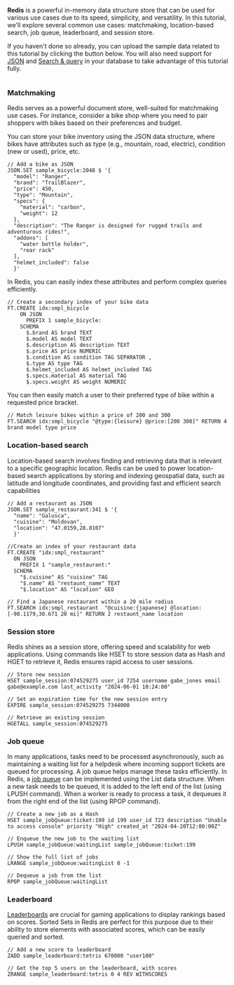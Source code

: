 **Redis** is a powerful in-memory data structure store that can be used for various use cases due to its speed, simplicity, and versatility. In this tutorial, we'll explore several common use cases: matchmaking, location-based search, job queue, leaderboard, and session store.

If you haven't done so already, you can upload the sample data related to this tutorial by clicking the button below. You will also need support for [JSON](https://redis.io/docs/latest/develop/data-types/json/) and [Search & query](https://redis.io/docs/latest/develop/interact/search-and-query/) in your database to take advantage of this tutorial fully.

```redis-upload:[/uc/sample_data.txt] Upload Sample Data
```

### Matchmaking

Redis serves as a powerful document store, well-suited for matchmaking use cases. For instance, consider a bike shop where you need to pair shoppers with bikes based on their preferences and budget.

You can store your bike inventory using the JSON data structure, where bikes have attributes such as type (e.g., mountain, road, electric), condition (new or used), price, etc. 

```redis:[run_confirmation=true]
// Add a bike as JSON
JSON.SET sample_bicycle:2048 $ '{
  "model": "Ranger",
  "brand": "TrailBlazer",
  "price": 450,
  "type": "Mountain",
  "specs": {
    "material": "carbon",
    "weight": 12
  },
  "description": "The Ranger is designed for rugged trails and adventurous rides!",
  "addons": [
    "water bottle holder",
    "rear rack"
  ],
  "helmet_included": false
  }'
```

In Redis, you can easily index these attributes and perform complex queries efficiently.

```redis:[run_confirmation=true] 
// Create a secondary index of your bike data
FT.CREATE idx:smpl_bicycle 
    ON JSON 
      PREFIX 1 sample_bicycle: 
    SCHEMA 
      $.brand AS brand TEXT
      $.model AS model TEXT  
      $.description AS description TEXT
      $.price AS price NUMERIC 
      $.condition AS condition TAG SEPARATOR , 
      $.type AS type TAG 
      $.helmet_included AS helmet_included TAG 
      $.specs.material AS material TAG 
      $.specs.weight AS weight NUMERIC
```

You can then easily match a user to their preferred type of bike within a requested price bracket.

```redis:[run_confirmation=true]
// Match leisure bikes within a price of 200 and 300
FT.SEARCH idx:smpl_bicycle "@type:{leisure} @price:[200 300]" RETURN 4 brand model type price
```

### Location-based search

Location-based search involves finding and retrieving data that is relevant to a specific geographic location. Redis can be used to power location-based search applications by storing and indexing geospatial data, such as latitude and longitude coordinates, and providing fast and efficient search capabilities

```redis:[run_confirmation=true] 
// Add a restaurant as JSON
JSON.SET sample_restaurant:341 $ '{
  "name": "Galusca",
  "cuisine": "Moldovan",
  "location": "47.0159,28.8107"
  }'
```

```redis:[run_confirmation=true] 
//Create an index of your restaurant data
FT.CREATE "idx:smpl_restaurant"
  ON JSON
    PREFIX 1 "sample_restaurant:"
  SCHEMA
    "$.cuisine" AS "cuisine" TAG
    "$.name" AS "restaunt_name" TEXT
    "$.location" AS "location" GEO
```

```redis:[run_confirmation=true] 
// Find a Japanese restaurant within a 20 mile radius
FT.SEARCH idx:smpl_restaurant  "@cuisine:{japanese} @location:[-98.1179,30.671 20 mi]" RETURN 2 restaunt_name location
```

### Session store

Redis shines as a session store, offering speed and scalability for web applications. Using commands like HSET to store session data as Hash and HGET to retrieve it, Redis ensures rapid access to user sessions.

```redis:[run_confirmation=true]
// Store new session
HSET sample_session:074529275 user_id 7254 username gabe_jones email gabe@example.com last_activity "2024-06-01 10:24:00"

// Set an expiration time for the new session entry
EXPIRE sample_session:074529275 7344000
```

```redis:[run_confirmation=true] 
// Retrieve an existing session
HGETALL sample_session:074529275
```

### Job queue

In many applications, tasks need to be processed asynchronously, such as maintaining a waiting list for a helpdesk where incoming support tickets are queued for processing. A job queue helps manage these tasks efficiently. In Redis, a [job queue](https://redis.io/glossary/redis-queue/) can be implemented using the List data structure. When a new task needs to be queued, it is added to the left end of the list (using LPUSH command). When a worker is ready to process a task, it dequeues it from the right end of the list (using RPOP command). 


```redis:[run_confirmation=true]
// Create a new job as a Hash
HSET sample_jobQueue:ticket:199 id 199 user_id 723 description "Unable to access console" priority "High" created_at "2024-04-20T12:00:00Z"
```
```redis:[run_confirmation=true]
// Enqueue the new job to the waiting list
LPUSH sample_jobQueue:waitingList sample_jobQueue:ticket:199
```
```redis:[run_confirmation=true]
// Show the full list of jobs
LRANGE sample_jobQueue:waitingList 0 -1
```
```redis:[run_confirmation=true]
// Dequeue a job from the list
RPOP sample_jobQueue:waitingList
```

### Leaderboard

[Leaderboards](https://redis.io/solutions/leaderboards/) are crucial for gaming applications to display rankings based on scores. Sorted Sets in Redis are perfect for this purpose due to their ability to store elements with associated scores, which can be easily queried and sorted.

```redis:[run_confirmation=true]
// Add a new score to leaderboard
ZADD sample_leaderboard:tetris 670000 "user100"
```

```redis:[run_confirmation=true]
// Get the top 5 users on the leaderboard, with scores
ZRANGE sample_leaderboard:tetris 0 4 REV WITHSCORES
```
